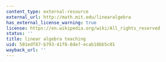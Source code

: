 ```yaml
---
content_type: external-resource
external_url: http://math.mit.edu/linearalgebra
has_external_license_warning: true
license: https://en.wikipedia.org/wiki/All_rights_reserved
status: ''
title: linear algebra teaching
uid: 501edf87-b793-41f8-8de7-ecab18bb5c01
wayback_url: ''
---
```


